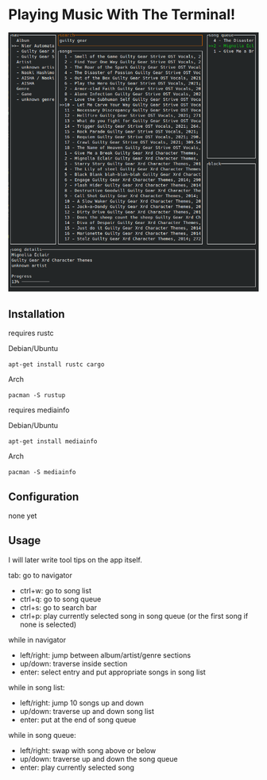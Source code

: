 # Playing Music With The Terminal!

![screenshot of the software](./screenshots/v1.png)

## Installation

requires rustc

Debian/Ubuntu

`apt-get install rustc cargo`

Arch

`pacman -S rustup`

requires mediainfo

Debian/Ubuntu

`apt-get install mediainfo`

Arch

`pacman -S mediainfo`

## Configuration

none yet

## Usage

I will later write tool tips on the app itself.

tab: go to navigator
- ctrl+w: go to song list
- ctrl+q: go to song queue
- ctrl+s: go to search bar
- ctrl+p: play currently selected song in song queue (or the first song if none is selected)

while in navigator
- left/right: jump between album/artist/genre sections
- up/down: traverse inside section
- enter: select entry and put appropriate songs in song list

while in song list:
- left/right: jump 10 songs up and down 
- up/down: traverse up and down song list
- enter: put at the end of song queue

while in song queue:
- left/right: swap with song above or below
- up/down: traverse up and down the song queue
- enter: play currently selected song
